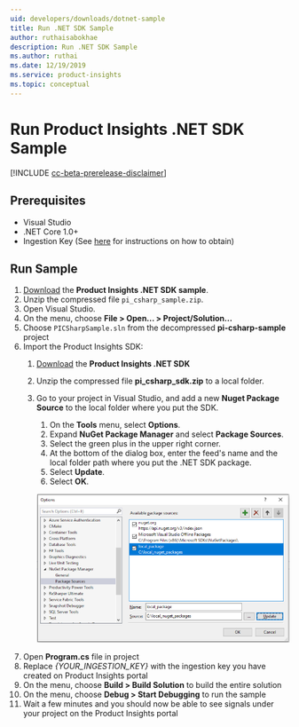 ```yaml
---
uid: developers/downloads/dotnet-sample
title: Run .NET SDK Sample
author: ruthaisabokhae
description: Run .NET SDK Sample
ms.author: ruthai
ms.date: 12/19/2019
ms.service: product-insights
ms.topic: conceptual
---
```


# Run Product Insights .NET SDK Sample

[!INCLUDE [cc-beta-prerelease-disclaimer]( includes/cc-beta-prerelease-disclaimer.md)]

## Prerequisites

- Visual Studio
- .NET Core 1.0+
- Ingestion Key (See [here](dotnet.md) for instructions on how to obtain)

## Run Sample

1. [Download](https://download.pi.dynamics.com/sdk/ProductInsightsSamples/pi_csharp_sample.zip) the **Product Insights .NET SDK sample**.
2. Unzip the compressed file `pi_csharp_sample.zip`.
3. Open Visual Studio.
4. On the menu, choose **File > Open... > Project/Solution...**
5. Choose `PICSharpSample.sln` from the decompressed **pi-csharp-sample** project
6. Import the Product Insights SDK:
    1. [Download](https://download.pi.dynamics.com/sdk/ProductInsightsSenders/pi_csharp_sdk.zip) the **Product Insights .NET SDK**
    2. Unzip the compressed file **pi_csharp_sdk.zip** to a local folder.
    3. Go to your project in Visual Studio, and add a new **Nuget Package Source** to the local folder where you put the SDK.
        1. On the **Tools** menu, select **Options**.
        2. Expand **NuGet Package Manager** and select **Package Sources**.
        3. Select the green plus in the upper right corner.
        4. At the bottom of the dialog box, enter the feed's name and the local folder path where you put the .NET SDK package.
        5. Select **Update**.
        6. Select **OK**.

        ![Add Local NuGet Feed](media/add_local_nuget_feed.png "Add Local NuGet Feed")
7. Open **Program.cs** file in project
8. Replace *{YOUR_INGESTION_KEY}* with the ingestion key you have created on Product Insights portal
9. On the menu, choose **Build > Build Solution** to build the entire solution
10. On the menu, choose **Debug > Start Debugging** to run the sample
11. Wait a few minutes and you should now be able to see signals under your project on the Product Insights portal
